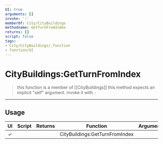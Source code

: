 ```yaml
---
UI: true
arguments: []
invoke: ':'
memberOf: City/CityBuildings
methodname: GetTurnFromIndex
returns: []
script: false
tags:
- City/CityBuildings/_function
- function/UI
---
```

# CityBuildings:GetTurnFromIndex
> this function is a member of [[CityBuildings]]
> this method expects an implicit "self" argument. invoke it with `:`
-----
## Usage
|  UI | Script | Returns | Function | Arguments |
|:---:|:------:|-------:|:--------:|:---------|
|✓| ||CityBuildings:GetTurnFromIndex||
